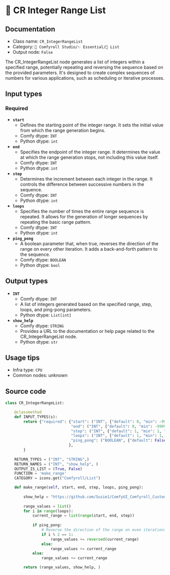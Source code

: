# 📜 CR Integer Range List
## Documentation
- Class name: `CR_IntegerRangeList`
- Category: `🧩 Comfyroll Studio/✨ Essential/📜 List`
- Output node: `False`

The CR_IntegerRangeList node generates a list of integers within a specified range, potentially repeating and reversing the sequence based on the provided parameters. It's designed to create complex sequences of numbers for various applications, such as scheduling or iterative processes.
## Input types
### Required
- **`start`**
    - Defines the starting point of the integer range. It sets the initial value from which the range generation begins.
    - Comfy dtype: `INT`
    - Python dtype: `int`
- **`end`**
    - Specifies the endpoint of the integer range. It determines the value at which the range generation stops, not including this value itself.
    - Comfy dtype: `INT`
    - Python dtype: `int`
- **`step`**
    - Determines the increment between each integer in the range. It controls the difference between successive numbers in the sequence.
    - Comfy dtype: `INT`
    - Python dtype: `int`
- **`loops`**
    - Specifies the number of times the entire range sequence is repeated. It allows for the generation of longer sequences by repeating the basic range pattern.
    - Comfy dtype: `INT`
    - Python dtype: `int`
- **`ping_pong`**
    - A boolean parameter that, when true, reverses the direction of the range on every other iteration. It adds a back-and-forth pattern to the sequence.
    - Comfy dtype: `BOOLEAN`
    - Python dtype: `bool`
## Output types
- **`INT`**
    - Comfy dtype: `INT`
    - A list of integers generated based on the specified range, step, loops, and ping-pong parameters.
    - Python dtype: `List[int]`
- **`show_help`**
    - Comfy dtype: `STRING`
    - Provides a URL to the documentation or help page related to the CR_IntegerRangeList node.
    - Python dtype: `str`
## Usage tips
- Infra type: `CPU`
- Common nodes: unknown


## Source code
```python
class CR_IntegerRangeList:

    @classmethod
    def INPUT_TYPES(s):
        return {"required": {"start": ("INT", {"default": 0, "min": -99999, "max": 99999}),
                             "end": ("INT", {"default": 0, "min": -99999, "max": 99999}),
                             "step": ("INT", {"default": 1, "min": 1, "max": 99999}),
                             "loops": ("INT", {"default": 1, "min": 1, "max": 999}),
                             "ping_pong": ("BOOLEAN", {"default": False}),
                            },
        }
        
    RETURN_TYPES = ("INT", "STRING",)
    RETURN_NAMES = ("INT", "show_help", )    
    OUTPUT_IS_LIST = (True, False)    
    FUNCTION = 'make_range'
    CATEGORY = icons.get("Comfyroll/List")

    def make_range(self, start, end, step, loops, ping_pong):
        
        show_help = "https://github.com/Suzie1/ComfyUI_Comfyroll_CustomNodes/wiki/List-Nodes#cr-list-schedule"      
    
        range_values = list()
        for i in range(loops):
            current_range = list(range(start, end, step))
            
            if ping_pong:
                # Reverse the direction of the range on even iterations
                if i % 2 == 1:
                    range_values += reversed(current_range)
                else:
                    range_values += current_range     
            else:
                range_values += current_range           

        return (range_values, show_help, )

```

